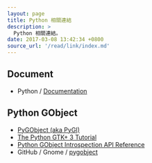 ```yaml
---
layout: page
title: Python 相關連結
description: >
  Python 相關連結。
date: 2017-03-08 13:42:34 +0800
source_url: '/read/link/index.md'
---
```



## Document

* Python / [Documentation](https://www.python.org/doc/)


## Python GObject

* [PyGObject (aka PyGI)](https://wiki.gnome.org/Projects/PyGObject)
* [The Python GTK+ 3 Tutorial](http://python-gtk-3-tutorial.readthedocs.io/en/latest/index.html)
* [Python GObject Introspection API Reference](https://lazka.github.io/pgi-docs/index.html)
* GitHub / Gnome / [pygobject](https://github.com/GNOME/pygobject.git)

